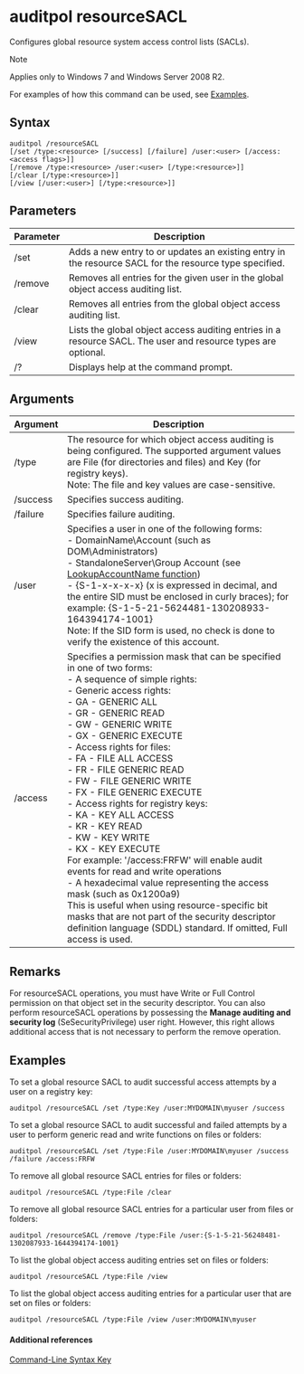 # auditpol resourceSACL



Configures global resource system access control lists (SACLs).

> [!NOTE]
> Applies only to Windows 7 and Windows Server 2008 R2.

For examples of how this command can be used, see [Examples](#BKMK_Examples).

## Syntax

```
auditpol /resourceSACL
[/set /type:<resource> [/success] [/failure] /user:<user> [/access:<access flags>]]
[/remove /type:<resource> /user:<user> [/type:<resource>]]
[/clear [/type:<resource>]]
[/view [/user:<user>] [/type:<resource>]]
```

## Parameters

|Parameter|Description|
|---------|-----------|
|/set|Adds a new entry to or updates an existing entry in the resource SACL for the resource type specified.|
|/remove|Removes all entries for the given user in the global object access auditing list.|
|/clear|Removes all entries from the global object access auditing list.|
|/view|Lists the global object access auditing entries in a resource SACL. The user and resource types are optional.|
|/?|Displays help at the command prompt.|

## Arguments

|Argument|Description|
|--------|-----------|
|/type|The resource for which object access auditing is being configured. The supported argument values are File (for directories and files) and Key (for registry keys).</br>Note: The file and key values are case-sensitive.|
|/success|Specifies success auditing.|
|/failure|Specifies failure auditing.|
|/user|Specifies a user in one of the following forms:</br>-   DomainName\Account (such as DOM\Administrators)</br>-   StandaloneServer\Group Account (see [LookupAccountName function](https://msdn.microsoft.com/library/windows/desktop/aa379159(v=vs.85).aspx))</br>-   {S-1-x-x-x-x} (x is expressed in decimal, and the entire SID must be enclosed in curly braces); for example: {S-1-5-21-5624481-130208933-164394174-1001}</br>    Note:     If the SID form is used, no check is done to verify the existence of this account.|
|/access|Specifies a permission mask that can be specified in one of two forms:</br>-   A sequence of simple rights:</br>    -   Generic access rights:</br>        -   GA - GENERIC ALL</br>        -   GR - GENERIC READ</br>        -   GW - GENERIC WRITE</br>        -   GX - GENERIC EXECUTE</br>    -   Access rights for files:</br>        -   FA - FILE ALL ACCESS</br>        -   FR - FILE GENERIC READ</br>        -   FW - FILE GENERIC WRITE</br>        -   FX - FILE GENERIC EXECUTE</br>    -   Access rights for registry keys:</br>        -   KA - KEY ALL ACCESS</br>        -   KR - KEY READ</br>        -   KW - KEY WRITE</br>        -   KX - KEY EXECUTE</br>    For example: '/access:FRFW' will enable audit events for read and write operations</br>-   A hexadecimal value representing the access mask (such as 0x1200a9)</br>    This is useful when using resource-specific bit masks that are not part of the security descriptor definition language (SDDL) standard. If omitted, Full access is used.|

## Remarks

For resourceSACL operations, you must have Write or Full Control permission on that object set in the security descriptor. You can also perform resourceSACL operations by possessing the **Manage auditing and security log** (SeSecurityPrivilege) user right. However, this right allows additional access that is not necessary to perform the remove operation.

## <a name="BKMK_Examples"></a>Examples

To set a global resource SACL to audit successful access attempts by a user on a registry key:
```
auditpol /resourceSACL /set /type:Key /user:MYDOMAIN\myuser /success
```
To set a global resource SACL to audit successful and failed attempts by a user to perform generic read and write functions on files or folders:
```
auditpol /resourceSACL /set /type:File /user:MYDOMAIN\myuser /success /failure /access:FRFW
```
To remove all global resource SACL entries for files or folders:
```
auditpol /resourceSACL /type:File /clear
```
To remove all global resource SACL entries for a particular user from files or folders:
```
auditpol /resourceSACL /remove /type:File /user:{S-1-5-21-56248481-1302087933-1644394174-1001}
```
To list the global object access auditing entries set on files or folders:
```
auditpol /resourceSACL /type:File /view
```
To list the global object access auditing entries for a particular user that are set on files or folders:
```
auditpol /resourceSACL /type:File /view /user:MYDOMAIN\myuser
```

#### Additional references

[Command-Line Syntax Key](command-line-syntax-key.md)